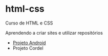 # html-css
 Curso de HTML e CSS

Aprendendo a criar sites e utilizar repositórios

<nav>
    <ul>
        <li><a href="#">Projeto Android</li>
        <li><a her=#>Projeto Cordel</li>
    </ul>
</nav>